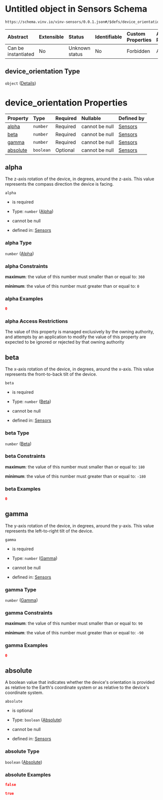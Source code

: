 # Untitled object in Sensors Schema

```txt
https://schema.vinv.io/vinv-sensors/0.0.1.json#/$defs/device_orientation
```



| Abstract            | Extensible | Status         | Identifiable | Custom Properties | Additional Properties | Access Restrictions | Defined In                                                                                                              |
| :------------------ | :--------- | :------------- | :----------- | :---------------- | :-------------------- | :------------------ | :---------------------------------------------------------------------------------------------------------------------- |
| Can be instantiated | No         | Unknown status | No           | Forbidden         | Allowed               | none                | [dereferenced.doc.json\*](../../../../../vinv-schemas/vinv-tree/out/0.0.1/dereferenced.doc.json "open original schema") |

## device\_orientation Type

`object` ([Details](dereferenced-defs-device_orientation.md))

# device\_orientation Properties

| Property              | Type      | Required | Nullable       | Defined by                                                                                                                                                            |
| :-------------------- | :-------- | :------- | :------------- | :-------------------------------------------------------------------------------------------------------------------------------------------------------------------- |
| [alpha](#alpha)       | `number`  | Required | cannot be null | [Sensors](dereferenced-defs-device_orientation-properties-alpha.md "https://schema.vinv.io/vinv-sensors/0.0.1.json#/$defs/device_orientation/properties/alpha")       |
| [beta](#beta)         | `number`  | Required | cannot be null | [Sensors](dereferenced-defs-device_orientation-properties-beta.md "https://schema.vinv.io/vinv-sensors/0.0.1.json#/$defs/device_orientation/properties/beta")         |
| [gamma](#gamma)       | `number`  | Required | cannot be null | [Sensors](dereferenced-defs-device_orientation-properties-gamma.md "https://schema.vinv.io/vinv-sensors/0.0.1.json#/$defs/device_orientation/properties/gamma")       |
| [absolute](#absolute) | `boolean` | Optional | cannot be null | [Sensors](dereferenced-defs-device_orientation-properties-absolute.md "https://schema.vinv.io/vinv-sensors/0.0.1.json#/$defs/device_orientation/properties/absolute") |

## alpha

The z-axis rotation of the device, in degrees, around the z-axis. This value represents the compass direction the device is facing.

`alpha`

*   is required

*   Type: `number` ([Alpha](dereferenced-defs-device_orientation-properties-alpha.md))

*   cannot be null

*   defined in: [Sensors](dereferenced-defs-device_orientation-properties-alpha.md "https://schema.vinv.io/vinv-sensors/0.0.1.json#/$defs/device_orientation/properties/alpha")

### alpha Type

`number` ([Alpha](dereferenced-defs-device_orientation-properties-alpha.md))

### alpha Constraints

**maximum**: the value of this number must smaller than or equal to: `360`

**minimum**: the value of this number must greater than or equal to: `0`

### alpha Examples

```json
0
```

### alpha Access Restrictions

The value of this property is managed exclusively by the owning authority, and attempts by an application to modify the value of this property are expected to be ignored or rejected by that owning authority

## beta

The x-axis rotation of the device, in degrees, around the x-axis. This value represents the front-to-back tilt of the device.

`beta`

*   is required

*   Type: `number` ([Beta](dereferenced-defs-device_orientation-properties-beta.md))

*   cannot be null

*   defined in: [Sensors](dereferenced-defs-device_orientation-properties-beta.md "https://schema.vinv.io/vinv-sensors/0.0.1.json#/$defs/device_orientation/properties/beta")

### beta Type

`number` ([Beta](dereferenced-defs-device_orientation-properties-beta.md))

### beta Constraints

**maximum**: the value of this number must smaller than or equal to: `180`

**minimum**: the value of this number must greater than or equal to: `-180`

### beta Examples

```json
0
```

## gamma

The y-axis rotation of the device, in degrees, around the y-axis. This value represents the left-to-right tilt of the device.

`gamma`

*   is required

*   Type: `number` ([Gamma](dereferenced-defs-device_orientation-properties-gamma.md))

*   cannot be null

*   defined in: [Sensors](dereferenced-defs-device_orientation-properties-gamma.md "https://schema.vinv.io/vinv-sensors/0.0.1.json#/$defs/device_orientation/properties/gamma")

### gamma Type

`number` ([Gamma](dereferenced-defs-device_orientation-properties-gamma.md))

### gamma Constraints

**maximum**: the value of this number must smaller than or equal to: `90`

**minimum**: the value of this number must greater than or equal to: `-90`

### gamma Examples

```json
0
```

## absolute

A boolean value that indicates whether the device's orientation is provided as relative to the Earth's coordinate system or as relative to the device's coordinate system.

`absolute`

*   is optional

*   Type: `boolean` ([Absolute](dereferenced-defs-device_orientation-properties-absolute.md))

*   cannot be null

*   defined in: [Sensors](dereferenced-defs-device_orientation-properties-absolute.md "https://schema.vinv.io/vinv-sensors/0.0.1.json#/$defs/device_orientation/properties/absolute")

### absolute Type

`boolean` ([Absolute](dereferenced-defs-device_orientation-properties-absolute.md))

### absolute Examples

```json
false
```

```json
true
```
